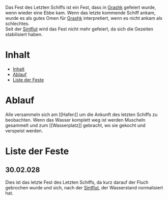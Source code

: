 
Das Fest des Letzten Schiffs ist ein Fest, dass in [Grashk](../Locations/Grashk.md) gefeiert wurde, wenn wieder eine Ebbe kam. Wenn das letzte kommende Schiff ankam, wurde es als gutes Omen für [Grashk](../Locations/Grashk.md) interpretiert, wenn es nicht ankam als schlechtes.  
Seit der [Sintflut](./die%20Sintflut.md) wird das Fest nicht mehr gefeiert, da sich die Gezeiten stabilisiert haben.
# Inhalt
- [Inhalt](./Fest%20des%20Letzten%20Schiffs.md#Inhalt)
- [Ablauf](./Fest%20des%20Letzten%20Schiffs.md#Ablauf)
- [Liste der Feste](./Fest%20des%20Letzten%20Schiffs#Liste%20der%20Feste)
# Ablauf
Alle versammeln sich am [[Hafen]] um die Ankunft des letzten Schiffs zu beobachten. Wenn das Wasser komplett weg ist werden Muscheln gesammelt und zum [[Wasserplatz]] gebracht, wo sie gekocht und verspeist werden.
# Liste der Feste
## 30.02.028

Dies ist das letzte Fest des Letzten Schiffs, da kurz darauf der Fluch gebrochen wurde und sich, nach der [Sintflut](./die%20Sintflut.md), der Wasserstand normalisiert hat.
